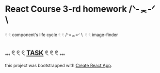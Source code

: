 # React Course 3-rd homework /ᐠ-ᆽ-ᐟ \

𓏲 𓏲 component's life cycle 𓏲 𓏲 /ᐠ=ᆽ=ᐟ \  𓏲 𓏲 image-finder

## 𓏧 𓏲 𓏲 𓏲 [TASK](https://github.com/goitacademy/react-homework/tree/master/homework-03/image-finder) 𓏲 𓏲 𓏲 𓏧

this project was bootstrapped with [Create React App](https://github.com/facebook/create-react-app).
